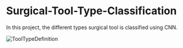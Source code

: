 # Surgical-Tool-Type-Classification
In this project, the different types surgical tool is classified using CNN. 


![ToolTypeDefinition](https://user-images.githubusercontent.com/32570071/54871230-28c41500-4db1-11e9-80ff-bca41f4caf40.PNG)

